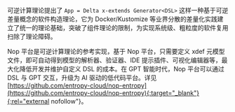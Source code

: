 可逆计算理论提出了 `App = Delta x-extends Generator<DSL>` 这样一种基于可逆差量概念的软件构造理论，它为 Docker/Kustomize 等业界分散的差量化实践建立了统一的理论基础，突破了组件理论的限制，为实现系统级、粗粒度的软件复用扫除了理论障碍。

Nop 平台是可逆计算理论的参考实现，基于 Nop 平台，只需要定义 xdef 元模型文件，即可自动得到模型的解析器、验证器、IDE 提示插件、可视化编辑器等，最大化降低开发并维护自定义 DSL 的成本。在 GPT 智能时代，Nop 平台可以通过 DSL 与 GPT 交互，升级为 AI 驱动的低代码平台。详见 [https://github.com/entropy-cloud/nop-entropy](https://github.com/entropy-cloud/nop-entropy){:target="_blank"}{:rel="external nofollow"}。
